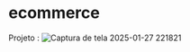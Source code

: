 # ecommerce
Projeto :
![Captura de tela 2025-01-27 221821](https://github.com/user-attachments/assets/8633d843-16b6-4d04-96e9-2b259f2c0b0a)
